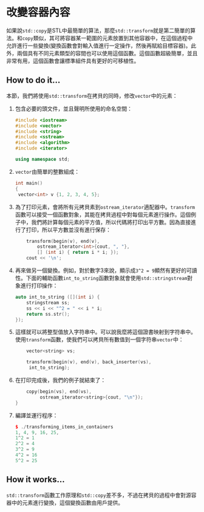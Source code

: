 # 改變容器內容

如果說`std::copy`是STL中最簡單的算法，那麼`std::transform`就是第二簡單的算法。和`copy`類似，其可將容器某一範圍的元素放置到其他容器中，在這個過程中允許進行一些變換(變換函數會對輸入值進行一定操作，然後再賦給目標容器)。此外，兩個具有不同元素類型的容間也可以使用這個函數。這個函數超級簡單，並且非常有用，這個函數會讓標準組件具有更好的可移植性。

## How to do it...

本節，我們將使用`std::transform`在拷貝的同時，修改`vector`中的元素：

1. 包含必要的頭文件，並且聲明所使用的命名空間：

   ```c++
   #include <iostream>
   #include <vector>
   #include <string>
   #include <sstream>
   #include <algorithm>
   #include <iterator>

   using namespace std;
   ```

2. `vector`由簡單的整數組成：

   ```c++
   int main()
   {
   	vector<int> v {1, 2, 3, 4, 5};
   ```

3. 為了打印元素，會將所有元拷貝素到`ostream_iterator`適配器中。`transform`函數可以接受一個函數對象，其能在拷貝過程中對每個元素進行操作。這個例子中，我們將計算每個元素的平方值，所以代碼將打印出平方數。因為直接進行了打印，所以平方數並沒有進行保存：

   ```c++
       transform(begin(v), end(v),
           ostream_iterator<int>{cout, ", "},
           [] (int i) { return i * i; });
       cout << '\n';
   ```

4. 再來做另一個變換。例如，對於數字3來說，顯示成`3^2 = 9`顯然有更好的可讀性。下面的輔助函數`int_to_string`函數對象就會使用`std::stringstream`對象進行打印操作：

   ```c++
   auto int_to_string ([](int i) {
       stringstream ss;
       ss << i << "^2 = " << i * i;
       return ss.str();
   });
   ```

5. 這樣就可以將整型值放入字符串中。可以說我麼將這個證書映射到字符串中。使用`transform`函數，使我們可以拷貝所有數值到一個字符串`vector`中：

   ```c++
       vector<string> vs;

       transform(begin(v), end(v), back_inserter(vs),
       	int_to_string);
   ```

6. 在打印完成後，我們的例子就結束了：

   ```c++
       copy(begin(vs), end(vs),
      		ostream_iterator<string>{cout, "\n"});
   }
   ```

7. 編譯並運行程序：

   ```c++
   $ ./transforming_items_in_containers
   1, 4, 9, 16, 25,
   1^2 = 1
   2^2 = 4
   3^2 = 9
   4^2 = 16
   5^2 = 25
   ```

## How it works...

`std::transform`函數工作原理和`std::copy`差不多，不過在拷貝的過程中會對源容器中的元素進行變換，這個變換函數由用戶提供。